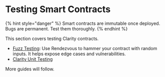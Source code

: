 # Testing Smart Contracts

{% hint style="danger" %}
Smart contracts are immutable once deployed. Bugs are permanent. Test them thoroughly.
{% endhint %}

This section covers testing Clarity contracts.

* [Fuzz Testing](https://app.gitbook.com/u/ZrQItu6D9bMKmf1HfsLTnGc05WZ2): Use Rendezvous to hammer your contract with random inputs. It helps expose edge cases and vulnerabilities.
* [Clarity Unit Testing](https://github.com/stacks-network/clarunit)

More guides will follow.
